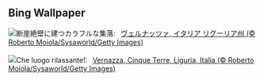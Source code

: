 ## Bing Wallpaper
![](https://www.bing.com/th?id=OHR.VernazzaItaly_JA-JP0110983802_UHD.jpg&w=1000)断崖絶壁に建つカラフルな集落:&nbsp;&ensp;[ヴェルナッツァ, イタリア リグーリア州 (© Roberto Moiola/Sysaworld/Getty Images)](https://www.bing.com/th?id=OHR.VernazzaItaly_JA-JP0110983802_UHD.jpg)
<br><br/>
![](https://www.bing.com/th?id=OHR.VernazzaItaly_IT-IT4901627475_UHD.jpg&w=1000)Che luogo rilassante!:&nbsp;&ensp;[Vernazza, Cinque Terre, Liguria, Italia (© Roberto Moiola/Sysaworld/Getty Images)](https://www.bing.com/th?id=OHR.VernazzaItaly_IT-IT4901627475_UHD.jpg)
<br><br/>
